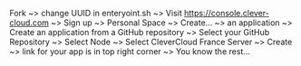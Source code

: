 Fork ~> change UUID in enteryoint.sh ~> Visit https://console.clever-cloud.com ~> Sign up ~> Personal Space ~> Create... ~> an application ~> Create an application from a GitHub repository ~> Select your GitHub Repository ~> Select Node ~> Select CleverCloud France Server ~> Create ~> link for your app is in top right corner ~> You know the rest...
